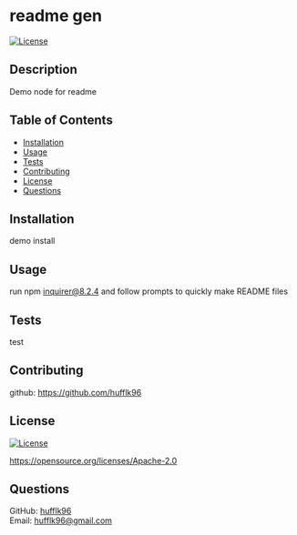 # readme gen
  [![License](https://img.shields.io/badge/License-Apache_2.0-blue.svg)](https://opensource.org/licenses/Apache-2.0)

  ## Description
  Demo node for readme 

  ## Table of Contents
  * [Installation](#installation)
  * [Usage](#usage)
  * [Tests](#tests)
  * [Contributing](#contributing)
  * [License](#license)
  * [Questions](#questions)

  ## Installation
  demo install

  ## Usage
  run npm inquirer@8.2.4 and follow prompts to quickly make README files 

  ## Tests
  test

  ## Contributing
  github: https://github.com/hufflk96

  ## License
  [![License](https://img.shields.io/badge/License-Apache_2.0-blue.svg)](https://opensource.org/licenses/Apache-2.0)
  
  https://opensource.org/licenses/Apache-2.0 
    

  ## Questions
  GitHub: [hufflk96](https://github.com/hufflk96) <br>
  Email: hufflk96@gmail.com
